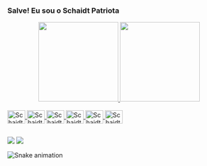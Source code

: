 ### Salve! Eu sou o Schaidt Patriota
<div align="center">
  <a href="https://github.com/SchaidtP">
  <img height="180em" src="https://github-readme-stats.vercel.app/api?username=SchaidtP&show_icons=true&theme=dark&include_all_commits=true&count_private=true"/>
  <img height="180em" src="https://github-readme-stats.vercel.app/api/top-langs/?username=SchaidtP&layout=compact&langs_count=7&theme=dark"/>
</div>
<div style="display: inline_block"><br>
 <img align="center" alt="Schaidt-Java" height="30" width="40" src="https://cdn.jsdelivr.net/gh/devicons/devicon/icons/java/java-original.svg">
 <img align="center" alt="Schaidt-Python" height="30" width="40" src="https://cdn.jsdelivr.net/gh/devicons/devicon/icons/python/python-original.svg">
 <img align="center" alt="Schaidt-C" height="30" width="40" src="https://cdn.jsdelivr.net/gh/devicons/devicon/icons/c/c-original.svg">
 <img align="center" alt="Schaidt-HTML5" height="30" width="40" src="https://cdn.jsdelivr.net/gh/devicons/devicon/icons/html5/html5-original.svg">
 <img align="center" alt="Schaidt-CSS3" height="30" width="40" src="https://cdn.jsdelivr.net/gh/devicons/devicon/icons/css3/css3-original.svg">
 <img align="center" alt="Schaidt-JS" height="30" width="40" src="https://cdn.jsdelivr.net/gh/devicons/devicon/icons/javascript/javascript-original.svg">
</div>

##

<div>
  <a href="https://www.linkedin.com/in/schaidt-patriota-ab8b13202" target="_blank"><img src="https://img.shields.io/badge/-LinkedIn-%230077B5?style=for-the-badge&logo=linkedin&logoColor=white" target="_blank"></a>
  <a href = "mailto:schaidt534@gmail.com"><img src="https://img.shields.io/badge/Gmail-D14836?style=for-the-badge&logo=gmail&logoColor=white"></a>
  
  ![Snake animation](https://github.com/SchaidtP/SchaidtP/blob/output/github-contribution-grid-snake.svg)
</div>
